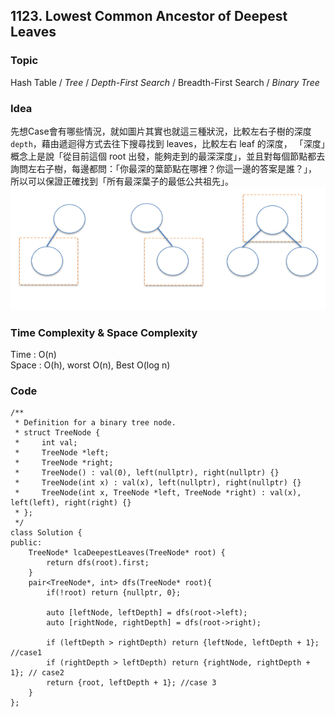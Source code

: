 ##  1123. Lowest Common Ancestor of Deepest Leaves

### Topic
Hash Table / *Tree* / *Depth-First Search* / Breadth-First Search / *Binary Tree*

### Idea  
先想Case會有哪些情況，就如圖片其實也就這三種狀況，比較左右子樹的深度 `depth`，藉由遞迴得方式去往下搜尋找到 leaves，比較左右 leaf 的深度，
「深度」概念上是說「從目前這個 root 出發，能夠走到的最深深度」，並且對每個節點都去詢問左右子樹，每邊都問：「你最深的葉節點在哪裡？你這一邊的答案是誰？」，
所以可以保證正確找到「所有最深葉子的最低公共祖先」。
![My Image](../../pictures/picture1.png)

### Time Complexity & Space Complexity
Time : O(n)  
Space : O(h), worst O(n), Best O(log n)
### Code
```
/**
 * Definition for a binary tree node.
 * struct TreeNode {
 *     int val;
 *     TreeNode *left;
 *     TreeNode *right;
 *     TreeNode() : val(0), left(nullptr), right(nullptr) {}
 *     TreeNode(int x) : val(x), left(nullptr), right(nullptr) {}
 *     TreeNode(int x, TreeNode *left, TreeNode *right) : val(x), left(left), right(right) {}
 * };
 */
class Solution {
public:
    TreeNode* lcaDeepestLeaves(TreeNode* root) {
        return dfs(root).first;
    }
    pair<TreeNode*, int> dfs(TreeNode* root){
        if(!root) return {nullptr, 0};

        auto [leftNode, leftDepth] = dfs(root->left);
        auto [rightNode, rightDepth] = dfs(root->right);

        if (leftDepth > rightDepth) return {leftNode, leftDepth + 1};  //case1
        if (rightDepth > leftDepth) return {rightNode, rightDepth + 1}; // case2
        return {root, leftDepth + 1}; //case 3
    }
};
```
